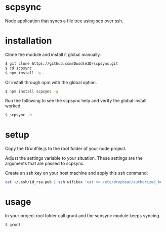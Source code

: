 # scpsync
Node application that syncs a file tree using scp over ssh.

# installation
Clone the module and install it global manually.

```bash
$ git clone https://github.com/Doodle3D/scpsync.git
$ cd scpsync
$ npm install -g .
```

Or install through npm with the global option.

```bash
$ npm install scpsync -g
```

Run the following to see the scpsync help and verify the global install worked.

```bash
$ scpsync -h
```

# setup
Copy the Gruntfile.js to the root folder of your node project.

Adjust the settings variable to your situation. These settings are the arguments that are passed to scpsync.

Create an ssh key on your host machine and apply this ssh command:
```bash
cat ~/.ssh/id_rsa.pub | ssh wifibox 'cat >> /etc/dropbear/authorized_keys'
```

# usage
In your project rool folder call grunt and the scpsync module keeps syncing.

```bash
$ grunt
```
